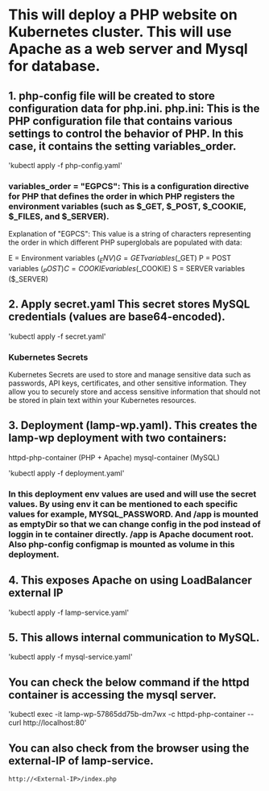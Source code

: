 # This will deploy a PHP website on Kubernetes cluster. This will use Apache as a web server and Mysql for database.

## 1. php-config file will be created to store configuration data for php.ini. php.ini: This is the PHP configuration file that contains various settings to control the behavior of PHP. In this case, it contains the setting variables_order.
'kubectl apply -f php-config.yaml'

### variables_order = "EGPCS": This is a configuration directive for PHP that defines the order in which PHP registers the environment variables (such as $_GET, $_POST, $_COOKIE, $_FILES, and $_SERVER).
Explanation of "EGPCS":
This value is a string of characters representing the order in which different PHP superglobals are populated with data:

E = Environment variables ($_ENV)
G = GET variables ($_GET)
P = POST variables ($_POST)
C = COOKIE variables ($_COOKIE)
S = SERVER variables ($_SERVER)

## 2. Apply secret.yaml This secret stores MySQL credentials (values are base64-encoded).
'kubectl apply -f secret.yaml'

### Kubernetes Secrets 
Kubernetes Secrets are used to store and manage sensitive data such as passwords, API keys, certificates, and other sensitive information. They allow you to securely store and access sensitive information that should not be stored in plain text within your Kubernetes resources.

## 3. Deployment (lamp-wp.yaml). This creates the lamp-wp deployment with two containers:
httpd-php-container (PHP + Apache)
mysql-container (MySQL)

'kubectl apply -f deployment.yaml'

### In this deployment env values are used and will use the secret values. By using env it can be mentioned to each specific values for example, MYSQL_PASSWORD. And /app is mounted as emptyDir so that we can change config in the pod instead of loggin in te container directly. /app is Apache document root. Also php-config configmap is mounted as volume in this deployment.

## 4. This exposes Apache on using LoadBalancer external IP

'kubectl apply -f lamp-service.yaml'

## 5. This allows internal communication to MySQL.

'kubectl apply -f mysql-service.yaml'

## You can check the below command if the httpd container is accessing the mysql server.

'kubectl exec -it lamp-wp-57865dd75b-dm7wx -c httpd-php-container -- curl http://localhost:80'

## You can also check from the browser using the external-IP of lamp-service.

`http://<External-IP>/index.php`
